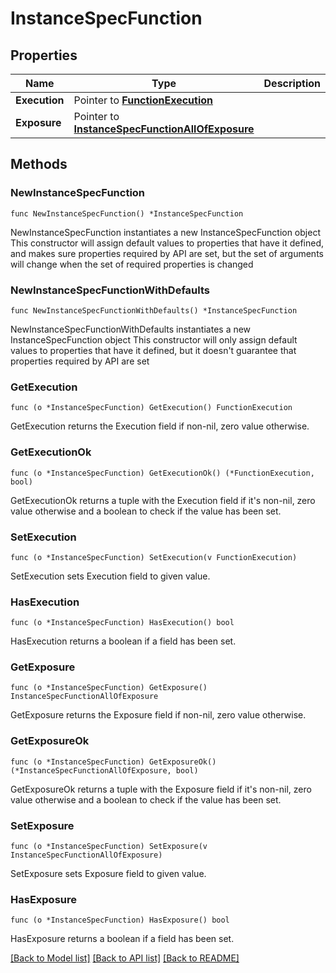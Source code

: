 # InstanceSpecFunction

## Properties

Name | Type | Description | Notes
------------ | ------------- | ------------- | -------------
**Execution** | Pointer to [**FunctionExecution**](FunctionExecution.md) |  | [optional] 
**Exposure** | Pointer to [**InstanceSpecFunctionAllOfExposure**](InstanceSpecFunctionAllOfExposure.md) |  | [optional] 

## Methods

### NewInstanceSpecFunction

`func NewInstanceSpecFunction() *InstanceSpecFunction`

NewInstanceSpecFunction instantiates a new InstanceSpecFunction object
This constructor will assign default values to properties that have it defined,
and makes sure properties required by API are set, but the set of arguments
will change when the set of required properties is changed

### NewInstanceSpecFunctionWithDefaults

`func NewInstanceSpecFunctionWithDefaults() *InstanceSpecFunction`

NewInstanceSpecFunctionWithDefaults instantiates a new InstanceSpecFunction object
This constructor will only assign default values to properties that have it defined,
but it doesn't guarantee that properties required by API are set

### GetExecution

`func (o *InstanceSpecFunction) GetExecution() FunctionExecution`

GetExecution returns the Execution field if non-nil, zero value otherwise.

### GetExecutionOk

`func (o *InstanceSpecFunction) GetExecutionOk() (*FunctionExecution, bool)`

GetExecutionOk returns a tuple with the Execution field if it's non-nil, zero value otherwise
and a boolean to check if the value has been set.

### SetExecution

`func (o *InstanceSpecFunction) SetExecution(v FunctionExecution)`

SetExecution sets Execution field to given value.

### HasExecution

`func (o *InstanceSpecFunction) HasExecution() bool`

HasExecution returns a boolean if a field has been set.

### GetExposure

`func (o *InstanceSpecFunction) GetExposure() InstanceSpecFunctionAllOfExposure`

GetExposure returns the Exposure field if non-nil, zero value otherwise.

### GetExposureOk

`func (o *InstanceSpecFunction) GetExposureOk() (*InstanceSpecFunctionAllOfExposure, bool)`

GetExposureOk returns a tuple with the Exposure field if it's non-nil, zero value otherwise
and a boolean to check if the value has been set.

### SetExposure

`func (o *InstanceSpecFunction) SetExposure(v InstanceSpecFunctionAllOfExposure)`

SetExposure sets Exposure field to given value.

### HasExposure

`func (o *InstanceSpecFunction) HasExposure() bool`

HasExposure returns a boolean if a field has been set.


[[Back to Model list]](../README.md#documentation-for-models) [[Back to API list]](../README.md#documentation-for-api-endpoints) [[Back to README]](../README.md)


